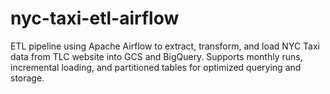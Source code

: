 # nyc-taxi-etl-airflow
ETL pipeline using Apache Airflow to extract, transform, and load NYC Taxi data from TLC website into GCS and BigQuery. Supports monthly runs, incremental loading, and partitioned tables for optimized querying and storage.
